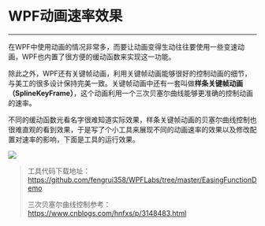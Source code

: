 # WPF动画速率效果

---

在WPF中使用动画的情况非常多，而要让动画变得生动往往要使用一些变速动画，WPF也内置了很方便的缓动函数来实现这一功能。

除此之外，WPF还有关键帧动画，利用关键帧动画能够很好的控制动画的细节，与美工的很多设计保持完美一致。关键帧动画中还有一套叫做**样条关键帧动画（SplineKeyFrame）**，这个动画利用一个三次贝塞尔曲线能够更准确的控制动画的速率。

不同的缓动函数光看名字很难知道实际效果，样条关键帧动画的贝塞尔曲线控制也很难直观的看到效果，于是写了个小工具来展现不同的动画速率的效果以及修改配置对速率的影响，下面是工具的运行效果。

![](http://images2017.cnblogs.com/blog/282687/201712/282687-20171204225859191-414960056.gif)

> 工具代码下载地址：<https://github.com/fengrui358/WPFLabs/tree/master/EasingFunctionDemo>
>
> 三次贝塞尔曲线控制参考：<https://www.cnblogs.com/hnfxs/p/3148483.html>